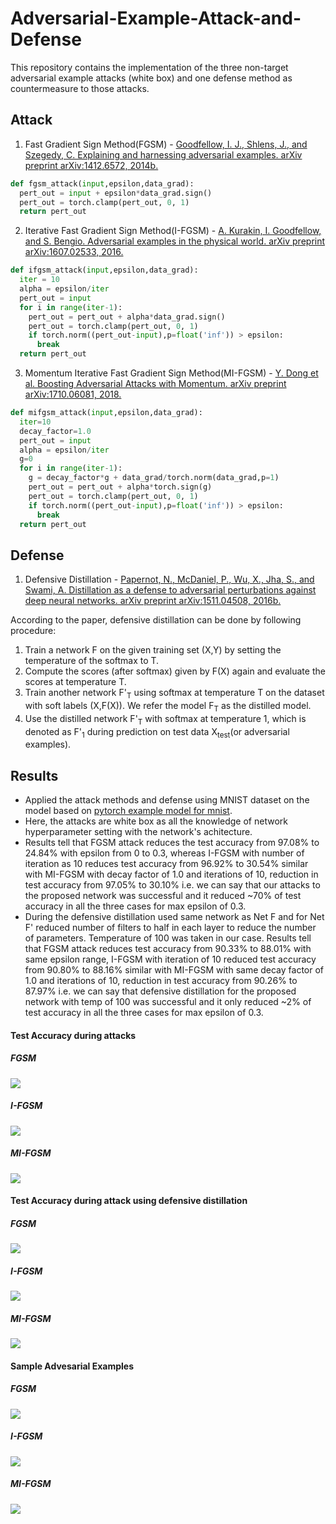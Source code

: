 # Adversarial-Example-Attack-and-Defense
This repository contains the implementation of the three non-target adversarial example attacks (white box) and one defense method as countermeasure to those attacks.

## Attack
1. Fast Gradient Sign Method(FGSM) - [Goodfellow, I. J., Shlens, J., and Szegedy, C. Explaining and harnessing adversarial examples. arXiv preprint arXiv:1412.6572, 2014b.](https://arxiv.org/abs/1412.6572)
```python
def fgsm_attack(input,epsilon,data_grad):
  pert_out = input + epsilon*data_grad.sign()
  pert_out = torch.clamp(pert_out, 0, 1)
  return pert_out
```
2. Iterative Fast Gradient Sign Method(I-FGSM) - [A. Kurakin, I. Goodfellow, and S. Bengio. Adversarial examples in the physical world. arXiv preprint arXiv:1607.02533, 2016.](https://arxiv.org/abs/1607.02533)
```python
def ifgsm_attack(input,epsilon,data_grad):
  iter = 10
  alpha = epsilon/iter
  pert_out = input
  for i in range(iter-1):
    pert_out = pert_out + alpha*data_grad.sign()
    pert_out = torch.clamp(pert_out, 0, 1)
    if torch.norm((pert_out-input),p=float('inf')) > epsilon:
      break
  return pert_out
```
3. Momentum Iterative Fast Gradient Sign Method(MI-FGSM) - [Y. Dong et al. Boosting Adversarial Attacks with Momentum. arXiv preprint arXiv:1710.06081, 2018.](https://arxiv.org/abs/1710.06081)
```python
def mifgsm_attack(input,epsilon,data_grad):
  iter=10
  decay_factor=1.0
  pert_out = input
  alpha = epsilon/iter
  g=0
  for i in range(iter-1):
    g = decay_factor*g + data_grad/torch.norm(data_grad,p=1)
    pert_out = pert_out + alpha*torch.sign(g)
    pert_out = torch.clamp(pert_out, 0, 1)
    if torch.norm((pert_out-input),p=float('inf')) > epsilon:
      break
  return pert_out
```

## Defense 
1. Defensive Distillation - [Papernot, N., McDaniel, P., Wu, X., Jha, S., and Swami, A. Distillation as a defense to adversarial perturbations against deep neural networks.
arXiv preprint arXiv:1511.04508, 2016b.](https://arxiv.org/abs/1511.04508)

According to the paper, defensive distillation can be done by following procedure:
1) Train a network F on the given training set (X,Y) by setting the temperature of the softmax to T.
2) Compute the scores (after softmax) given by F(X) again and evaluate the scores at temperature T.
3) Train another network F'<sub>T</sub> using softmax at temperature T on the dataset with soft labels (X,F(X)). We refer the model F<sub>T</sub> as the distilled model.
4) Use the distilled network F'<sub>T</sub> with softmax at temperature 1, which is denoted as F'<sub>1</sub> during prediction on test data X<sub>test</sub>(or adversarial examples).

## Results
- Applied the attack methods and defense using MNIST dataset on the model based on [pytorch example model for mnist](https://github.com/pytorch/examples/blob/master/mnist).
- Here, the attacks are white box as all the knowledge of network hyperparameter setting with the network's achitecture.
- Results tell that FGSM attack reduces the test accuracy from 97.08% to 24.84% with epsilon from 0 to 0.3, whereas I-FGSM with number of iteration as 10 reduces 
test accuracy from 96.92% to 30.54% similar with MI-FGSM with decay factor of 1.0 and iterations of 10, reduction in test accuracy from 97.05% to 30.10% i.e. we can 
say that our attacks to the proposed network was successful and it reduced ~70% of test accuracy in all the three cases for max epsilon of 0.3.
- During the defensive distillation used same network as Net F and for Net F' reduced number of filters to half in each layer to reduce the number of parameters. Temperature of 100 was taken in our case. Results tell that FGSM attack reduces test accuracy from 90.33% to 88.01% with same epsilon range, I-FGSM with iteration of 10 reduced test accuracy 
from 90.80% to 88.16% similar with MI-FGSM with same decay factor of 1.0 and iterations of 10, reduction in test accuracy from 90.26% to 87.97% i.e. we can say that defensive
distillation for the proposed network with temp of 100 was successful and it only reduced ~2% of test accuracy in all the three cases for max epsilon of 0.3.

#### Test Accuracy during attacks
##### FGSM 
![](/images/fgsm-attack.png)
##### I-FGSM 
![](/images/ifgsm-attack.png) 
##### MI-FGSM 
![](/images/mifgsm-attack.png) 
#### Test Accuracy during attack using defensive distillation 
##### FGSM 
![](/images/defense-fgsm.png) 
##### I-FGSM 
![](/images/defense-ifgsm.png) 
##### MI-FGSM 
![](/images/defense-mifgsm.png) 
#### Sample Advesarial Examples
##### FGSM 
![](/images/fgsm-adv.png) 
##### I-FGSM 
![](/images/ifgsm-adv.png) 
##### MI-FGSM 
![](/images/mifgsm-adv.png) 

